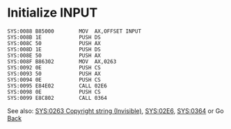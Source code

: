 # Initialize INPUT

```
SYS:0088 B85000        MOV	AX,OFFSET INPUT
SYS:008B 1E            PUSH	DS
SYS:008C 50            PUSH	AX
SYS:008D 1E            PUSH	DS
SYS:008E 50            PUSH	AX
SYS:008F B86302        MOV	AX,0263
SYS:0092 0E            PUSH	CS
SYS:0093 50            PUSH	AX
SYS:0094 0E            PUSH	CS
SYS:0095 E84E02        CALL	02E6
SYS:0098 0E            PUSH	CS
SYS:0099 E8C802        CALL	0364
```

See also: [SYS:0263 Copyright string (Invisible)](0263-DATA-COPYRIGHT.md), [SYS:02E6](02E6-UNKNOWN.md), [SYS:0364](0364-UNKNOWN.md) or Go [Back](../README.md)